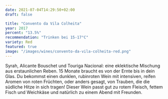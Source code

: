 ```yaml
---
date: 2021-07-04T14:29:50+02:00
draft: false

title: "Convento da Vila Colheita"
year: 2017
percent: "13.5%"
recommendation: "Trinken bei 15-17°C"
variety: Red
featured: true
image: "/images/wines/convento-da-vila-colheita-red.png"
---
```


Syrah, Alicante Bouschet und Touriga Nacional: eine eklektische Mischung aus erstaunlichen Reben. 15 Monate braucht es von der Ernte bis in dein Glas. Du bekommst einen dunklen, rubinroten Wein mit intensiven, reifen Aromen von roten Früchten, oder anders gesagt, von Trauben, die die südliche Hitze in sich tragen! Dieser Wein passt gut zu rotem Fleisch, fettem Fisch und Weichkäse und natürlich zu einem Abend mit Freunden. 
